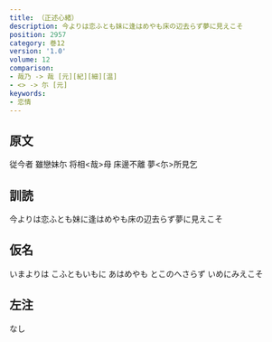 ```yaml
---
title: （正述心緒）
description: 今よりは恋ふとも妹に逢はめやも床の辺去らず夢に見えこそ
position: 2957
category: 巻12
version: '1.0'
volume: 12
comparison:
- 哉乃 -> 哉 [元][紀][細][温]
- <> -> 尓 [元]
keywords:
- 恋情
---
```


## 原文

従今者 雖戀妹尓 将相<哉>母 床邊不離 夢<尓>所見乞

## 訓読

今よりは恋ふとも妹に逢はめやも床の辺去らず夢に見えこそ

## 仮名

いまよりは こふともいもに あはめやも とこのへさらず いめにみえこそ

## 左注

なし
